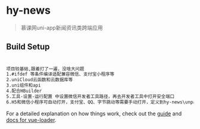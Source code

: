 # hy-news

> 慕课网uni-app新闻资讯类跨端应用

## Build Setup
## 
# 
``` bash
项目较基础,跟着打了一遍，没啥大问题
1.#ifdef 等条件编译适配兼容微信、支付宝小程序等
2.uniCloud云函数和云数据库等
3.uni组件和api
4.配合HBuilder
5.工具-设置-运行配置 中设置微信开发者工具路径，再去开发者工具中打开安全端口
6.H5和微信小程序可自动打开，支付宝、QQ、字节跳动等需要手动打开，定义到hy-news\unpackage\dist\dev\mp-alipay，控制台有提示

```


For a detailed explanation on how things work, check out the [guide](http://vuejs-templates.github.io/webpack/) and [docs for vue-loader](http://vuejs.github.io/vue-loader).
